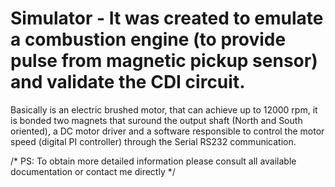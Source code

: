 ﻿# Simulator - It was created to emulate a combustion engine (to provide pulse from magnetic pickup sensor) and validate the CDI circuit.

Basically is an electric brushed motor, that can achieve up to 12000 rpm, it is bonded two magnets that suround the output shaft (North and South oriented), a DC motor driver and a software responsible  to control the motor 
speed (digital PI controller) through the Serial RS232 communication.

/* PS: To obtain more detailed information please consult all available documentation or contact me directly */


